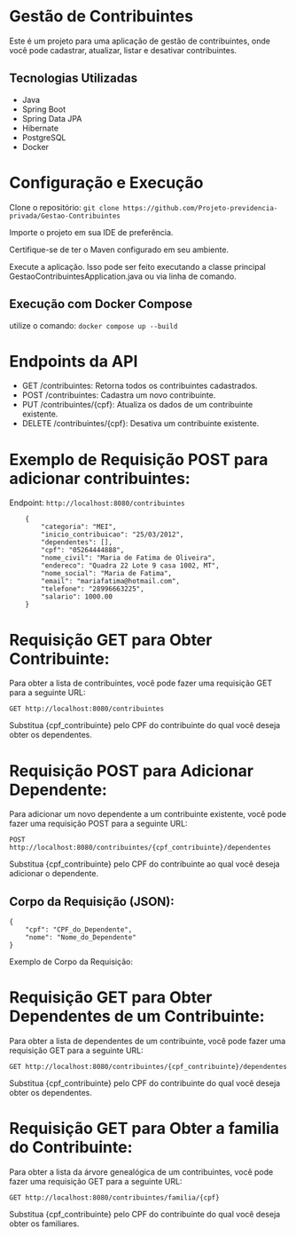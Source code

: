 # Gestão de Contribuintes
Este é um projeto para uma aplicação de gestão de contribuintes, onde você pode cadastrar, atualizar, listar e desativar contribuintes.

## Tecnologias Utilizadas

- Java
- Spring Boot
- Spring Data JPA
- Hibernate
- PostgreSQL
- Docker

# Configuração e Execução

Clone o repositório: ``` git clone https://github.com/Projeto-previdencia-privada/Gestao-Contribuintes ```

Importe o projeto em sua IDE de preferência.

Certifique-se de ter o Maven configurado em seu ambiente.

Execute a aplicação. Isso pode ser feito executando a classe principal GestaoContribuintesApplication.java ou via linha de comando.

## Execução com Docker Compose
 utilize o comando: ```docker compose up --build```

# Endpoints da API

- GET /contribuintes: Retorna todos os contribuintes cadastrados.
- POST /contribuintes: Cadastra um novo contribuinte.
- PUT /contribuintes/{cpf}: Atualiza os dados de um contribuinte existente.
- DELETE /contribuintes/{cpf}: Desativa um contribuinte existente.

# Exemplo de Requisição POST para adicionar contribuintes:

Endpoint: ```http://localhost:8080/contribuintes```

```
    {
        "categoria": "MEI",
        "inicio_contribuicao": "25/03/2012",
        "dependentes": [],
        "cpf": "05264444888",
        "nome_civil": "Maria de Fatima de Oliveira",
        "endereco": "Quadra 22 Lote 9 casa 1002, MT",
        "nome_social": "Maria de Fatima",
        "email": "mariafatima@hotmail.com",
        "telefone": "28996663225",
        "salario": 1000.00
    }
```

# Requisição GET para Obter Contribuinte:
Para obter a lista de contribuintes, você pode fazer uma requisição GET para a seguinte URL:

```GET http://localhost:8080/contribuintes```

Substitua {cpf_contribuinte} pelo CPF do contribuinte do qual você deseja obter os dependentes.

# Requisição POST para Adicionar Dependente:
Para adicionar um novo dependente a um contribuinte existente, você pode fazer uma requisição POST para a seguinte URL:

```POST http://localhost:8080/contribuintes/{cpf_contribuinte}/dependentes```

Substitua {cpf_contribuinte} pelo CPF do contribuinte ao qual você deseja adicionar o dependente.

## Corpo da Requisição (JSON):
```
{
    "cpf": "CPF_do_Dependente",
    "nome": "Nome_do_Dependente"
}
```

Exemplo de Corpo da Requisição:

# Requisição GET para Obter Dependentes de um Contribuinte:
Para obter a lista de dependentes de um contribuinte, você pode fazer uma requisição GET para a seguinte URL:

```GET http://localhost:8080/contribuintes/{cpf_contribuinte}/dependentes```

Substitua {cpf_contribuinte} pelo CPF do contribuinte do qual você deseja obter os dependentes.

# Requisição GET para Obter a familia do Contribuinte:
Para obter a lista da árvore genealógica de um contribuintes, você pode fazer uma requisição GET para a seguinte URL:

```GET http://localhost:8080/contribuintes/familia/{cpf}```

Substitua {cpf_contribuinte} pelo CPF do contribuinte do qual você deseja obter os familiares.
